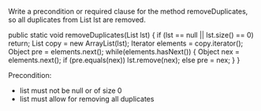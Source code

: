 Write a precondition or required clause for the method removeDuplicates, so all duplicates from List lst are removed.

public static void removeDuplicates(List lst) {
if (lst == null || lst.size() == 0) return;
List copy = new ArrayList(lst);
Iterator elements = copy.iterator();
Object pre = elements.next();
while(elements.hasNext()) {
Object nex = elements.next();
if (pre.equals(nex)) lst.remove(nex);
else pre = nex;
}
}

Precondition:

- list must not be null or of size 0
- list must allow for removing all duplicates 
